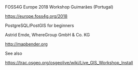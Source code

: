 FOSS4G Europe 2018 Workshop Guimarães (Portugal)

https://europe.foss4g.org/2018

PostgreSQL/PostGIS for beginners

Astrid Emde, WhereGroup GmbH & Co. KG

http://mapbender.org

See also

https://trac.osgeo.org/osgeolive/wiki/Live_GIS_Workshop_Install

